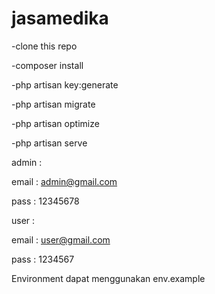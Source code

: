 # jasamedika

-clone this repo

-composer install

-php artisan key:generate

-php artisan migrate

-php artisan optimize

-php artisan serve



admin : 

email : admin@gmail.com

pass : 12345678


user : 

email : user@gmail.com

pass : 1234567



Environment dapat menggunakan env.example
